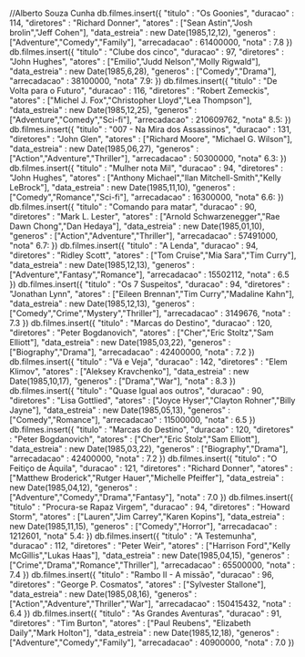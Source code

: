//Alberto Souza Cunha
db.filmes.insert({
	"titulo" : "Os Goonies",
	"duracao" : 114,
	"diretores" : "Richard Donner",
	"atores" : ["Sean Astin","Josh brolin","Jeff Cohen"],
	"data_estreia" : new Date(1985,12,12),
	"generos" : ["Adventure","Comedy","Family"],
	"arrecadacao" : 61400000,
	"nota" : 7.8
})
db.filmes.insert({
	"titulo" : "Clube dos cinco",
	"duracao" : 97,
	"diretores" : "John Hughes",
	"atores" : ["Emilio","Judd Nelson","Molly Rigwald"],
	"data_estreia" : new Date(1985,6,28),
	"generos" : ["Comedy","Drama"],
	"arrecadacao" : 38100000,
	"nota" 7.9:
})
db.filmes.insert({
	"titulo" : "De Volta para o Futuro",
	"duracao" : 116,
	"diretores" : "Robert Zemeckis",
	"atores" : ["Michel J. Fox","Christopher Lloyd","Lea Thompson"],
	"data_estreia" : new Date(1985,12,25),
	"generos" : ["Adventure","Comedy","Sci-fi"],
	"arrecadacao" : 210609762,
	"nota" 8.5:
})
db.filmes.insert({
	"titulo" : "007 - Na Mira dos Assassinos",
	"duracao" : 131,
	"diretores" : "John Glen",
	"atores" : ["Richard Moore", "Michael G. Wilson"],
	"data_estreia" : new Date(1985,06,27),
	"generos" : ["Action","Adventure","Thriller"],
	"arrecadacao" : 50300000,
	"nota" 6.3:
})
db.filmes.insert({
	"titulo" : "Mulher nota Mil",
	"duracao" : 94,
	"diretores" : "John Hughes",
	"atores" : ["Anthony Michael","Ilan Mitchell-Smith","Kelly LeBrock"],
	"data_estreia" : new Date(1985,11,10),
	"generos" : ["Comedy","Romance","Sci-fi"],
	"arrecadacao" : 16300000,
	"nota" 6.6:
})
db.filmes.insert({
	"titulo" : "Comando para matar",
	"duracao" : 90,
	"diretores" : "Mark L. Lester",
	"atores" : ["Arnold Schwarzenegger","Rae Dawn Chong","Dan Hedaya"],
	"data_estreia" : new Date(1985,01,10),
	"generos" : ["Action","Adventure","Thriller"],
	"arrecadacao" : 57491000,
	"nota" 6.7:
})
db.filmes.insert({
	"titulo" : "A Lenda",
	"duracao" : 94,
	"diretores" : "Ridley Scott",
	"atores" : ["Tom Cruise","Mia Sara","Tim Curry"],
	"data_estreia" : new Date(1985,12,13),
	"generos" : ["Adventure","Fantasy","Romance"],
	"arrecadacao" : 15502112,
	"nota" : 6.5
})
db.filmes.insert({
	"titulo" : "Os 7 Suspeitos",
	"duracao" : 94,
	"diretores" : "Jonathan Lynn",
	"atores" : ["Eileen Brennan","Tim Curry","Madaline Kahn"],
	"data_estreia" : new Date(1985,12,13),
	"generos" : ["Comedy","Crime","Mystery","Thriller"],
	"arrecadacao" : 3149676,
	"nota" : 7.3
})
db.filmes.insert({
	"titulo" : "Marcas do Destino",
	"duracao" : 120,
	"diretores" : "Peter Bogdanovich",
	"atores" : ["Cher","Eric Stoltz","Sam Elliott"],
	"data_estreia" : new Date(1985,03,22),
	"generos" : ["Biography","Drama"],
	"arrecadacao" : 42400000,
	"nota" : 7.2
})
db.filmes.insert({
	"titulo" : "Vá e Veja",
	"duracao" : 142,
	"diretores" : "Elem Klimov",
	"atores" : ["Aleksey Kravchenko"],
	"data_estreia" : new Date(1985,10,17),
	"generos" : ["Drama","War"],
	"nota" : 8.3
})
db.filmes.insert({
	"titulo" : "Quase Igual aos outros",
	"duracao" : 90,
	"diretores" : "Lisa Gottlied",
	"atores" : ["Joyce Hyser","Clayton Rohner","Billy Jayne"],
	"data_estreia" : new Date(1985,05,13),
	"generos" : ["Comedy","Romance"],
	"arrecadacao" : 11500000,
	"nota" : 6.5
})
db.filmes.insert({
	"titulo" : "Marcas do Destino",
	"duracao" : 120,
	"diretores" : "Peter Bogdanovich",
	"atores" : ["Cher","Eric Stolz","Sam Elliott"],
	"data_estreia" : new Date(1985,03,22),
	"generos" : ["Biography","Drama"],
	"arrecadacao" : 42400000,
	"nota" : 7.2
})
db.filmes.insert({
	"titulo" : "O Feitiço de Áquila",
	"duracao" : 121,
	"diretores" : "Richard Donner",
	"atores" : ["Matthew Broderick","Rutger Hauer","Michelle Pfeiffer"],
	"data_estreia" : new Date(1985,04,12),
	"generos" : ["Adventure","Comedy","Drama","Fantasy"],
	"nota" : 7.0
})
db.filmes.insert({
	"titulo" : "Procura-se Rapaz Virgem",
	"duracao" : 94,
	"diretores" : "Howard Storm",
	"atores" : ["Lauren","Jim Carrey","Karen Kopins"],
	"data_estreia" : new Date(1985,11,15),
	"generos" : ["Comedy","Horror"],
	"arrecadacao" : 1212601,
	"nota" 5.4:
})
db.filmes.insert({
	"titulo" : "A Testemunha",
	"duracao" : 112,
	"diretores" : "Peter Weir",
	"atores" : ["Harrison Ford","Kelly McGillis","Lukas Haas"],
	"data_estreia" : new Date(1985,04,15),
	"generos" : ["Crime","Drama","Romance","Thriller"],
	"arrecadacao" : 65500000,
	"nota" : 7.4
})
db.filmes.insert({
	"titulo" : "Rambo II - A missão",
	"duracao" : 96,
	"diretores" : "George P. Cosmatos",
	"atores" : ["Sylvester Stallone"],
	"data_estreia" : new Date(1985,08,16),
	"generos" : ["Action","Adventure","Thriller","War"],
	"arrecadacao" : 150415432,
	"nota" : 6.4
})
db.filmes.insert({
	"titulo" : "As Grandes Aventuras",
	"duracao" : 91,
	"diretores" : "Tim Burton",
	"atores" : ["Paul Reubens", "Elizabeth Daily","Mark Holton"],
	"data_estreia" : new Date(1985,12,18),
	"generos" : ["Adventure","Comedy","Family"],
	"arrecadacao" : 40900000,
	"nota" : 7.0
})
